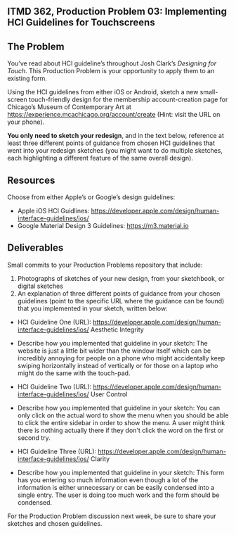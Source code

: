 ## ITMD 362, Production Problem 03: Implementing HCI Guidelines for Touchscreens

## The Problem

You’ve read about HCI guideline’s throughout Josh Clark’s *Designing for Touch*. This Production
Problem is your opportunity to apply them to an existing form.

Using the HCI guidelines from either iOS or Android, sketch a new small-screen touch-friendly design
for the membership account-creation page for Chicago’s Museum of Contemporary Art at https://experience.mcachicago.org/account/create (Hint: visit the URL on your phone).

**You only need to sketch your redesign**, and in the text below, reference at least three different
points of guidance from chosen HCI guidelines that went into your redesign sketches (you might
want to do multiple sketches, each highlighting a different feature of the same overall design).

## Resources

Choose from either Apple’s or Google’s design guidelines:

* Apple iOS HCI Guidlines:
  https://developer.apple.com/design/human-interface-guidelines/ios/
* Google Material Design 3 Guidelines:
  https://m3.material.io

## Deliverables

Small commits to your Production Problems repository that include:

1. Photographs of sketches of your new design, from your sketchbook, or digital sketches
2. An explanation of three different points of guidance from your chosen guidelines (point to the
   specific URL where the guidance can be found) that you implemented in your sketch, written below:

* HCI Guideline One (URL):
    https://developer.apple.com/design/human-interface-guidelines/ios/
    Aesthetic Integrity
* Describe how you implemented that guideline in your sketch:
    The website is just a little bit wider than the window itself which can be incredibly annoying
    for people on a phone who might accidentally keep swiping horizontally instead of vertically or
    for those on a laptop who might do the same with the touch-pad.

* HCI Guideline Two (URL):
    https://developer.apple.com/design/human-interface-guidelines/ios/
    User Control
* Describe how you implemented that guideline in your sketch:
    You can only click on the actual word to show the menu when you should be able to click the
    entire sidebar in order to show the menu. A user might think there is nothing actually there if
    they don't click the word on the first or second try.

* HCI Guideline Three (URL):
    https://developer.apple.com/design/human-interface-guidelines/ios/
    Clarity
* Describe how you implemented that guideline in your sketch:
    This form has you entering so much information even though a lot of the information is either
    unnecessary or can be easily condensed into a single entry. The user is doing too much work
    and the form should be condensed. 

For the Production Problem discussion next week, be sure to share your sketches and chosen
guidelines.
